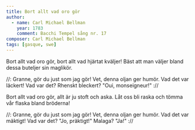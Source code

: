 ```yaml
---
title: Bort allt vad oro gör
author:
  - name: Carl Michael Bellman
    year: 1783
    comment: Bacchi Tempel sång nr. 17
composer: Carl Michael Bellman
tags: [gasque, swe]
---
```


Bort allt vad oro gör,
bort allt vad hjärtat kväljer!
Bäst att man väljer
bland dessa buteljer
sin maglikör.

//: Granne, gör du just som jag gör!
Vet, denna oljan ger humör.
Vad det var läckert!
Vad var det? Rhenskt bleckert?
"Oui, monseigneur!" ://

Bort allt vad oro gör,
allt är ju stoft och aska.
Låt oss bli raska
och tömma vår flaska
bland bröderna!

//: Granne, gör du just som jag gör!
Vet, denna oljan ger humör.
Vad det var mäktigt!
Vad var det? "Jo, präktigt!"
Malaga? "Ja!" ://
